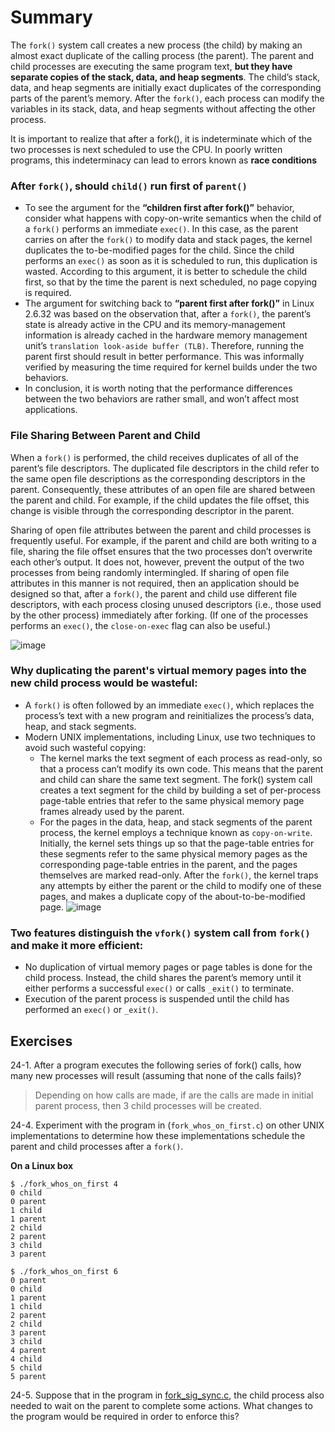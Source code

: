 # Summary

The `fork()` system call creates a new process (the child) by making an almost exact duplicate of the calling process (the parent).
The parent and child processes are executing the same program text, **but they have separate copies of the stack, data, and heap segments**. The child’s stack, data, and heap segments are initially exact duplicates of the corresponding parts of the parent’s memory. After the `fork()`, each process can modify the variables in its stack, data, and heap segments without affecting the other process.


It is important to realize that after a fork(), it is indeterminate which of the two processes is next scheduled to use the CPU. In poorly written programs, this indeterminacy can lead to errors known as **race conditions**

### After `fork()`, should `child()` run first of `parent()`
- To see the argument for the **“children first after fork()”** behavior, consider what happens with copy-on-write semantics when the child of a `fork()` performs an immediate `exec()`. In this case, as the parent carries on after the `fork()` to modify data and stack pages, the kernel duplicates the to-be-modified pages for the child. Since the child performs an `exec()` as soon as it is scheduled to run, this duplication is wasted. According to this argument, it is better to schedule the child first, so that by the time the parent is next scheduled, no page copying is required.
- The argument for switching back to **“parent first after fork()”** in Linux 2.6.32 was based on the observation that, after a `fork()`, the parent’s state is already active in the CPU and its memory-management information is already cached in the hardware memory management unit’s `translation look-aside buffer (TLB)`. Therefore, running the parent first should result in better performance. This was informally verified by measuring the time required for kernel builds under the two behaviors.
- In conclusion, it is worth noting that the performance differences between the two behaviors are rather small, and won’t affect most applications.

### File Sharing Between Parent and Child
When a `fork()` is performed, the child receives duplicates of all of the parent’s file descriptors. The duplicated file descriptors in the child refer to the same open file descriptions as the corresponding descriptors in the parent. Consequently, these attributes of an open file are shared between the parent and child. For example, if the child updates the file offset, this change is visible through the corresponding descriptor in the parent. 

Sharing of open file attributes between the parent and child processes is frequently useful. For example, if the parent and child are both writing to a file, sharing the file offset ensures that the two processes don’t overwrite each other’s output. It does not, however, prevent the output of the two processes from being randomly intermingled.
If sharing of open file attributes in this manner is not required, then an application should be designed so that, after a `fork()`, the parent and child use different file descriptors, with each process closing unused descriptors (i.e., those used by the other process) immediately after forking. (If one of the processes performs an `exec()`, the `close-on-exec` flag can also be useful.)

![image](https://github.com/fynecontry/Linux-Programing-Interface/assets/27024731/64a289b1-e750-4fce-93bd-d08a102d3000)


### Why duplicating the parent's virtual memory pages into the new child process would be wasteful:
- A `fork()` is often followed by an immediate `exec()`, which replaces the process’s text with a new program and reinitializes the process’s data, heap, and stack segments.
- Modern UNIX implementations, including Linux, use two techniques to avoid such wasteful copying:
  - The kernel marks the text segment of each process as read-only, so that a process can’t modify its own code. This means that the parent and child can share the same text segment. The fork() system call creates a text segment for the child by building a set of per-process page-table entries that refer to the same physical memory page frames already used by the parent.
  - For the pages in the data, heap, and stack segments of the parent process, the kernel employs a technique known as `copy-on-write`. Initially, the kernel sets things up so that the page-table entries for these segments refer to the same physical memory pages as the corresponding page-table entries in the parent, and the pages themselves are marked read-only. After the `fork()`, the kernel traps any attempts by either the parent or the child to modify one of these pages, and makes a duplicate copy of the about-to-be-modified page.
  ![image](https://github.com/fynecontry/Linux-Programing-Interface/assets/27024731/28987609-8567-428c-b856-1c0e45e7132c)


### Two features distinguish the `vfork()` system call from `fork()` and make it more efficient:
- No duplication of virtual memory pages or page tables is done for the child process. Instead, the child shares the parent’s memory until it either performs a successful `exec()` or calls `_exit()` to terminate.
- Execution of the parent process is suspended until the child has performed an `exec()` or `_exit()`.

## Exercises
24-1. After a program executes the following series of fork() calls, how many new processes will result (assuming that none of the calls fails)?
> Depending on how calls are made, if are the calls are made in initial parent process, then 3 child processes will be created.

24-4. Experiment with the program in (`fork_whos_on_first.c`) on other UNIX implementations to determine how these implementations schedule the parent and child processes after a `fork()`.

**On a Linux box** 
```
$ ./fork_whos_on_first 4
0 child
0 parent
1 child
1 parent
2 child
2 parent
3 child
3 parent

$ ./fork_whos_on_first 6
0 parent
0 child
1 parent
1 child
2 parent
2 child
3 parent
3 child
4 parent
4 child
5 child
5 parent
```

24-5. Suppose that in the program in [fork_sig_sync.c](https://github.com/fynecontry/Linux-Programing-Interface/blob/main/System-Programming-Fundamentals/process_creation/fork_sig_sync.c), the child process also needed to wait on the parent to complete some actions. What changes to the program would be required in order to enforce this?
